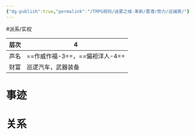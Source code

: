 ```yaml
---
{"dg-publish":true,"permalink":"/TRPG规则/迷雾之城-革新/雾港/势力/巡捕房/"}
---
```


#派系/实权 

| 层次  | 4                     |
| --- | --------------------- |
| 声名  | ==作威作福-3==，==偏袒洋人-4== |
| 财富  | 巡逻汽车，武器装备             |
# 事迹
# 关系